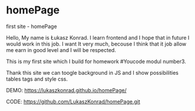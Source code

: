 # homePage
first site - homePage

Hello, My name is Łukasz Konrad. I learn frontend and I hope that in future I would work in this job.
I want It very much, becouse I think that it job allow me earn in good level and I will be respected.

This is my first site which I build for homework #Youcode modul number3.

Thank this site we can toogle background in JS and I show possibilities tables tags and style css.

DEMO:
https://lukaszkonrad.github.io/homePage/

CODE:
https://github.com/LukaszKonrad/homePage.git
